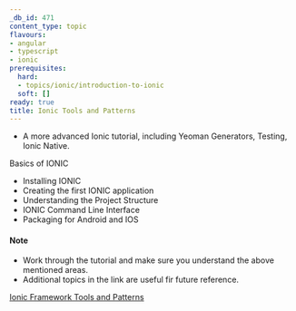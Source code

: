 ```yaml
---
_db_id: 471
content_type: topic
flavours:
- angular
- typescript
- ionic
prerequisites:
  hard:
  - topics/ionic/introduction-to-ionic
  soft: []
ready: true
title: Ionic Tools and Patterns
---
```


- A more advanced Ionic tutorial, including Yeoman Generators, Testing, Ionic Native.

Basics of IONIC 

- Installing IONIC
- Creating the first IONIC application
- Understanding the Project Structure
- IONIC Command Line Interface
- Packaging for Android and IOS

#### Note
- Work through the tutorial and make sure you understand the above mentioned areas. 
- Additional topics in the link are useful fir future reference. 


[Ionic Framework Tools and Patterns](https://www.joshmorony.com/topics/ionic-tutorials/)